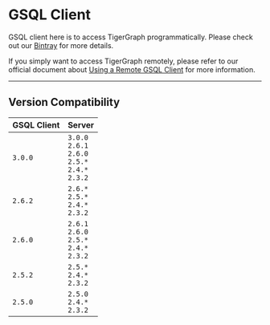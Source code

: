 # GSQL Client
GSQL client here is to access TigerGraph programmatically.
Please check out our [Bintray](https://bintray.com/tigergraphecosys/tgjars/gsql_client) for more details.

If you simply want to access TigerGraph remotely, please refer to our official document about [Using a Remote GSQL Client](https://docs.tigergraph.com/dev/using-a-remote-gsql-client) for more information.

---
## Version Compatibility
| GSQL Client  | Server |
| :----------- | :---------------- |
| `3.0.0`      | `3.0.0`<br>`2.6.1`<br>`2.6.0`<br>`2.5.*`<br>`2.4.*`<br>`2.3.2` |
| `2.6.2`      | `2.6.*`<br>`2.5.*`<br>`2.4.*`<br>`2.3.2` |
| `2.6.0`      | `2.6.1`<br>`2.6.0`<br>`2.5.*`<br>`2.4.*`<br>`2.3.2` |
| `2.5.2`      | `2.5.*`<br>`2.4.*`<br>`2.3.2` |
| `2.5.0`      | `2.5.0`<br>`2.4.*`<br>`2.3.2` |
